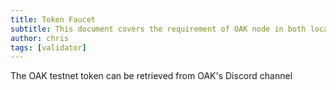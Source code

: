 ```yaml
---
title: Token Faucet
subtitle: This document covers the requirement of OAK node in both local and testnet network
author: chris
tags: [validator]
---
```


The OAK testnet token can be retrieved from OAK's Discord channel